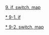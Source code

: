 [9. if, switch, map](https://onedrive.live.com/view.aspx?cid=c267bf9b0bf5984a&page=view&resid=C267BF9B0BF5984A!104&parId=C267BF9B0BF5984A!102&app=PowerPoint)

[* 9-1. if](https://github.com/kimwanjae/2018-Class/blob/master/5.%20cds_if(smart%20led))

[* 9-2. switch, map](https://github.com/kimwanjae/2018-Class/blob/master/if%2C%20switch%2C%20map) 
